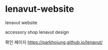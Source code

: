 # lenavut-website
lenavut website 

accessory shop lenavut design

확인 페이지
https://parkhojung.github.io/lenavut/
